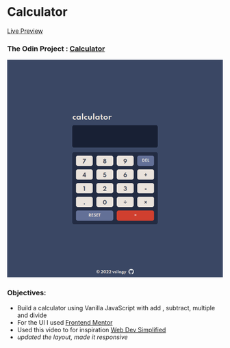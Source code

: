 # Calculator

[Live Preview](https://vsilagy.github.io/calculator)

### **The Odin Project** : [Calculator](https://www.theodinproject.com/paths/foundations/courses/foundations/lessons/calculator)

![calculator](./img/screenshot.png)

### Objectives:

- Build a calculator using Vanilla JavaScript with add , subtract, multiple and divide
- For the UI I used [Frontend Mentor](https://www.frontendmentor.io/challenges/calculator-app-9lteq5N29)
- Used this video to for inspiration [Web Dev Simplified](https://www.youtube.com/watch?v=j59qQ7YWLxw)
- _updated the layout, made it responsive_

